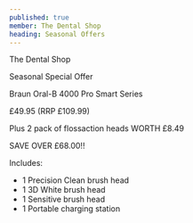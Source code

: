 ```yaml
---
published: true
member: The Dental Shop
heading: Seasonal Offers
---
```

The Dental Shop

Seasonal Special Offer

Braun Oral-B 4000 Pro Smart Series

£49.95 (RRP £109.99)

Plus 2 pack of flossaction heads WORTH £8.49

SAVE OVER £68.00!!

Includes:
- 1 Precision Clean brush head
- 1 3D White brush head
- 1 Sensitive brush head
- 1 Portable charging station